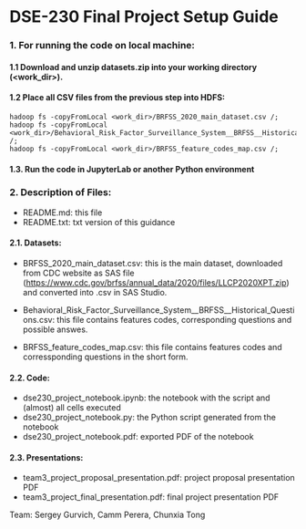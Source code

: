 # DSE-230 Final Project Setup Guide

### 1. For running the code on local machine:

#### 1.1 Download and unzip datasets.zip into your working directory (<work_dir>).

#### 1.2 Place all CSV files from the previous step into HDFS: 
```
hadoop fs -copyFromLocal <work_dir>/BRFSS_2020_main_dataset.csv /;  
hadoop fs -copyFromLocal <work_dir>/Behavioral_Risk_Factor_Surveillance_System__BRFSS__Historical_Questions.csv /;  
hadoop fs -copyFromLocal <work_dir>/BRFSS_feature_codes_map.csv /; 
```

#### 1.3. Run the code in JupyterLab or another Python environment


### 2. Description of Files:  
- README.md: this file
- README.txt: txt version of this guidance

#### 2.1. Datasets:  
- BRFSS_2020_main_dataset.csv: this is the main dataset, downloaded from CDC website as SAS file (https://www.cdc.gov/brfss/annual_data/2020/files/LLCP2020XPT.zip) and converted into .csv in SAS Studio.    

- Behavioral_Risk_Factor_Surveillance_System__BRFSS__Historical_Questions.csv:  this file contains features codes, corresponding questions and possible answes.

- BRFSS_feature_codes_map.csv: this file contains features codes and corressponding questions in the short form.

#### 2.2. Code: 
- dse230_project_notebook.ipynb: the notebook with the script and (almost) all cells executed   
- dse230_project_notebook.py: the Python script generated from the notebook  
- dse230_project_notebook.pdf: exported PDF of the notebook

#### 2.3. Presentations:  
- team3_project_proposal_presentation.pdf: project proposal presentation PDF
- team3_project_final_presentation.pdf: final project presentation PDF


Team: Sergey Gurvich, Camm Perera, Chunxia Tong

